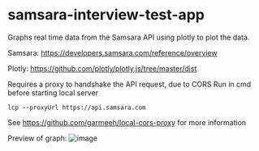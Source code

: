 # samsara-interview-test-app

Graphs real time data from the Samsara API using plotly to plot the data. 

Samsara: https://developers.samsara.com/reference/overview

Plotly: https://github.com/plotly/plotly.js/tree/master/dist

Requires a proxy to handshake the API request, due to CORS
Run in cmd before starting local server
```
lcp --proxyUrl https://api.samsara.com
```
See https://github.com/garmeeh/local-cors-proxy for more information

Preview of graph:
![image](https://user-images.githubusercontent.com/29259191/160053094-fd3e4a00-a6c7-472d-a039-ce84bf9f1ff4.png)
